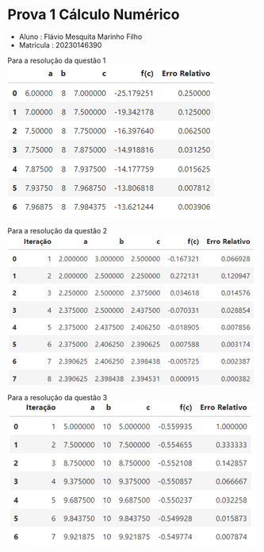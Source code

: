 # Prova 1 Cálculo Numérico

- Aluno : Flávio Mesquita Marinho Filho
- Matrícula : 20230146390

Para a resolução da questão 1
![quest1](/quest1.png)

Para a resolução da questão 2
![quest2](/quest2.png)

Para a resolução da questão 3
![quest4](/quest4.png)
